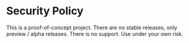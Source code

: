# Security Policy

This is a proof-of-concept project. There are no stable releases, only preview /
alpha releases. There is no support. Use under your own risk.
